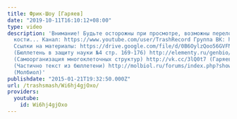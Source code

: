 ```yaml
---
title: Фрик-Шоу [Гаряев]
date: "2019-10-11T16:10:12+08:00"
type: video
description: 'Внимание! Будьте осторожны при просмотре, возможны переломы носовой
  кости... Канал: https://www.youtube.com/user/TrashRecord Группа ВК: https://vk.com/trashsmash
  Ссылки на материалы: https://drive.google.com/file/d/0B6OylzQoo56GVFNpQmszY3lyNHM/view?usp=sharing
  (Бюллетень в защиту науки №4 стр. 169-176) http://elementy.ru/genbio/synopsis?artid=345
  (Самоорганизация многоклеточных структур) http://vk.cc/3lQ0t7 (Гаряев и УЗИ) http://www.vechnayamolodost.ru/pages/zdorovyjskepsis/fantvolgende.html
  (Частично текст из бюллетени) http://molbiol.ru/forums/index.php?showtopic=244231
  (Молбиол)'
publishdate: "2015-01-21T19:32:50.000Z"
url: /trashsmash/Wi6hj4gjOxo/
providers:
  youtube:
    id: Wi6hj4gjOxo
---
```

